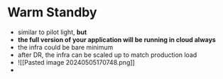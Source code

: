 
# Warm Standby

- similar to pilot light, **but**
- **the full version of your application will be running in cloud always**
- the infra could be bare minimum
- after DR, the infra can be scaled up to match production load
- ![[Pasted image 20240505170748.png]]
- 